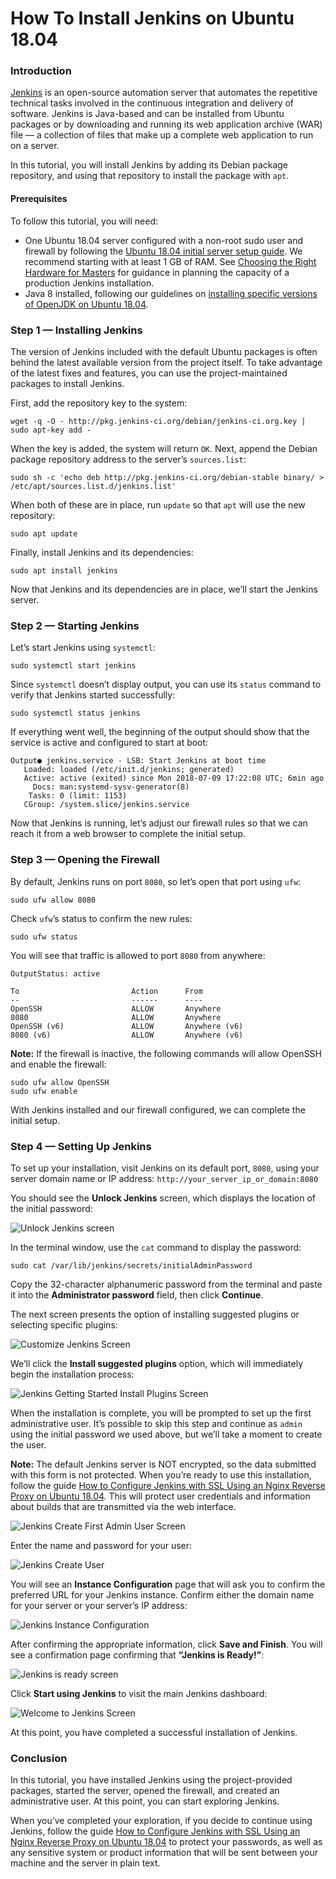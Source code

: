 # How To Install Jenkins on Ubuntu 18.04

### Introduction <a id="introduction"></a>

[Jenkins](https://jenkins.io/) is an open-source automation server that automates the repetitive technical tasks involved in the continuous integration and delivery of software. Jenkins is Java-based and can be installed from Ubuntu packages or by downloading and running its web application archive \(WAR\) file — a collection of files that make up a complete web application to run on a server.

In this tutorial, you will install Jenkins by adding its Debian package repository, and using that repository to install the package with `apt`.

#### Prerequisites <a id="prerequisites"></a>

To follow this tutorial, you will need:

* One Ubuntu 18.04 server configured with a non-root sudo user and firewall by following the [Ubuntu 18.04 initial server setup guide](https://www.digitalocean.com/community/tutorials/initial-server-setup-with-ubuntu-18-04). We recommend starting with at least 1 GB of RAM. See [Choosing the Right Hardware for Masters](https://jenkins.io/doc/book/hardware-recommendations/) for guidance in planning the capacity of a production Jenkins installation.
* Java 8 installed, following our guidelines on [installing specific versions of OpenJDK on Ubuntu 18.04](https://www.digitalocean.com/community/tutorials/how-to-install-java-with-apt-on-ubuntu-18-04#installing-specific-versions-of-openjdk).

### Step 1 — Installing Jenkins <a id="step-1-&#x2014;-installing-jenkins"></a>

The version of Jenkins included with the default Ubuntu packages is often behind the latest available version from the project itself. To take advantage of the latest fixes and features, you can use the project-maintained packages to install Jenkins.

First, add the repository key to the system:

```text
wget -q -O - http://pkg.jenkins-ci.org/debian/jenkins-ci.org.key | sudo apt-key add -
```

When the key is added, the system will return `OK`. Next, append the Debian package repository address to the server’s `sources.list`:

```text
sudo sh -c 'echo deb http://pkg.jenkins-ci.org/debian-stable binary/ > /etc/apt/sources.list.d/jenkins.list'
```

When both of these are in place, run `update` so that `apt` will use the new repository:

```text
sudo apt update
```

Finally, install Jenkins and its dependencies:

```text
sudo apt install jenkins
```

Now that Jenkins and its dependencies are in place, we’ll start the Jenkins server.

### Step 2 — Starting Jenkins <a id="step-2-&#x2014;-starting-jenkins"></a>

Let’s start Jenkins using `systemctl`:

```text
sudo systemctl start jenkins
```

Since `systemctl` doesn’t display output, you can use its `status` command to verify that Jenkins started successfully:

```text
sudo systemctl status jenkins
```

If everything went well, the beginning of the output should show that the service is active and configured to start at boot:

```text
Output● jenkins.service - LSB: Start Jenkins at boot time
   Loaded: loaded (/etc/init.d/jenkins; generated)
   Active: active (exited) since Mon 2018-07-09 17:22:08 UTC; 6min ago
     Docs: man:systemd-sysv-generator(8)
    Tasks: 0 (limit: 1153)
   CGroup: /system.slice/jenkins.service
```

Now that Jenkins is running, let’s adjust our firewall rules so that we can reach it from a web browser to complete the initial setup.

### Step 3 — Opening the Firewall <a id="step-3-&#x2014;-opening-the-firewall"></a>

By default, Jenkins runs on port `8080`, so let’s open that port using `ufw`:

```text
sudo ufw allow 8080
```

Check `ufw`’s status to confirm the new rules:

```text
sudo ufw status
```

You will see that traffic is allowed to port `8080` from anywhere:

```text
OutputStatus: active

To                         Action      From
--                         ------      ----
OpenSSH                    ALLOW       Anywhere
8080                       ALLOW       Anywhere
OpenSSH (v6)               ALLOW       Anywhere (v6)
8080 (v6)                  ALLOW       Anywhere (v6)
```

**Note:** If the firewall is inactive, the following commands will allow OpenSSH and enable the firewall:

```text
sudo ufw allow OpenSSH
sudo ufw enable
```

With Jenkins installed and our firewall configured, we can complete the initial setup.

### Step 4 — Setting Up Jenkins <a id="step-4-&#x2014;-setting-up-jenkins"></a>

To set up your installation, visit Jenkins on its default port, `8080`, using your server domain name or IP address: `http://your_server_ip_or_domain:8080`

You should see the **Unlock Jenkins** screen, which displays the location of the initial password:

![Unlock Jenkins screen](https://assets.digitalocean.com/articles/jenkins-install-ubuntu-1604/unlock-jenkins.png)

In the terminal window, use the `cat` command to display the password:

```text
sudo cat /var/lib/jenkins/secrets/initialAdminPassword
```

Copy the 32-character alphanumeric password from the terminal and paste it into the **Administrator password** field, then click **Continue**.

The next screen presents the option of installing suggested plugins or selecting specific plugins:

![Customize Jenkins Screen](https://assets.digitalocean.com/articles/jenkins-install-ubuntu-1804/customize_jenkins_screen_two.png)

We’ll click the **Install suggested plugins** option, which will immediately begin the installation process:

![Jenkins Getting Started Install Plugins Screen](https://assets.digitalocean.com/articles/jenkins-install-ubuntu-1804/jenkins_plugin_install_two.png)

When the installation is complete, you will be prompted to set up the first administrative user. It’s possible to skip this step and continue as `admin` using the initial password we used above, but we’ll take a moment to create the user.

**Note:** The default Jenkins server is NOT encrypted, so the data submitted with this form is not protected. When you’re ready to use this installation, follow the guide [How to Configure Jenkins with SSL Using an Nginx Reverse Proxy on Ubuntu 18.04](https://www.digitalocean.com/community/tutorials/how-to-configure-jenkins-with-ssl-using-an-nginx-reverse-proxy-on-ubuntu-18-04). This will protect user credentials and information about builds that are transmitted via the web interface.  


![Jenkins Create First Admin User Screen](https://assets.digitalocean.com/articles/jenkins-install-ubuntu-1804/jenkins_create_user.png)

Enter the name and password for your user:

![Jenkins Create User](https://assets.digitalocean.com/articles/jenkins-install-ubuntu-1804/jenkins_user_info.png)

You will see an **Instance Configuration** page that will ask you to confirm the preferred URL for your Jenkins instance. Confirm either the domain name for your server or your server’s IP address:

![Jenkins Instance Configuration](https://assets.digitalocean.com/articles/jenkins-install-ubuntu-1804/instance_confirmation.png)

After confirming the appropriate information, click **Save and Finish**. You will see a confirmation page confirming that **“Jenkins is Ready!”**:

![Jenkins is ready screen](https://assets.digitalocean.com/articles/jenkins-install-ubuntu-1804/jenkins_ready_page_two.png)

Click **Start using Jenkins** to visit the main Jenkins dashboard:

![Welcome to Jenkins Screen](https://assets.digitalocean.com/articles/jenkins-install-ubuntu-1804/jenkins_home_page.png)

At this point, you have completed a successful installation of Jenkins.

### Conclusion <a id="conclusion"></a>

In this tutorial, you have installed Jenkins using the project-provided packages, started the server, opened the firewall, and created an administrative user. At this point, you can start exploring Jenkins.

When you’ve completed your exploration, if you decide to continue using Jenkins, follow the guide [How to Configure Jenkins with SSL Using an Nginx Reverse Proxy on Ubuntu 18.04](https://www.digitalocean.com/community/tutorials/how-to-configure-jenkins-with-ssl-using-an-nginx-reverse-proxy-on-ubuntu-18-04) to protect your passwords, as well as any sensitive system or product information that will be sent between your machine and the server in plain text.

